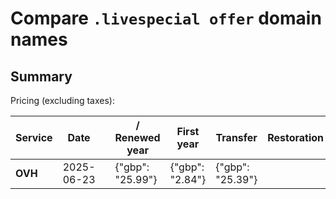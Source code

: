 # Compare `.livespecial offer` domain names

## Summary

Pricing (excluding taxes):

| Service | Date |  | / Renewed year | First year | Transfer | Restoration |
|--|--|--|--|--|--|--|
| **OVH** | 2025-06-23 |  | {"gbp": "25.99"} | {"gbp": "2.84"} | {"gbp": "25.39"} |  |
